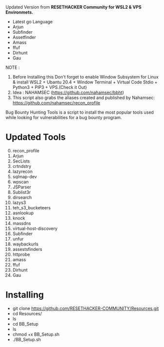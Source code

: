 
Updated Version from **RESETHACKER Community for WSL2 & VPS Environmets.**
- Latest go Language
- Arjun
- Subfinder
- Assetfinder
- Amass
- ffuf
- Dirhunt
- Gau

NOTE : 
1. Before Installing this Don't forget to enable Window Subsystem for Linux & install WSL2 + Ubantu 20.4 + Window Terminal + Virtual Code Stdio + Python3 + PIP3 + VPS.(Check it Out)
2. Idea : NAHAMSEC (https://github.com/nahamsec/bbht)
3. This script also grabs the aliases created and published by Nahamsec:
https://github.com/nahamsec/recon_profile

Bug Bounty Hunting Tools is a script to install the most popular tools used while looking for vulnerabilities for a bug bounty program.
 
#  Updated Tools

0.  recon_profile
1.  Arjun      
2.  SecLists   
3.  crtndstry  
4.  lazyrecon  
5.  sqlmap-dev              
6.  wpscan
7.  JSParser   
8.  Sublist3r  
9.  dirsearch  
10. lazys3     
11. teh_s3_bucketeers
12. asnlookup  
13. knock      
14. massdns    
15. virtual-host-discovery
16. Subfinder
17. unfur
18. waybackurls
19. assestsfinders
20. httprobe
21. amass
22. ffuf
23. Dirhunt
24. Gau




# Installing
- git clone https://github.com/RESETHACKER-COMMUNITY/Resources.git
- cd Resources/
- ls
- cd BB_Setup
- ls
- chmod +x BB_Setup.sh
- ./BB_Setup.sh

